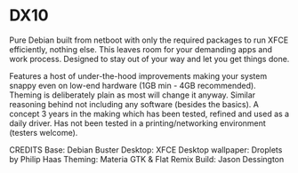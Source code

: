 # DX10
Pure Debian built from netboot with only the required packages to run XFCE efficiently, nothing else. This leaves room for your demanding apps and work process. Designed to stay out of your way and let you get things done.

Features a host of under-the-hood improvements making your system snappy even on low-end hardware (1GB min - 4GB recommended). Theming is deliberately plain as most will change it anyway. Similar reasoning behind not including any software (besides the basics). A concept 3 years in the making which has been tested, refined and used as a daily driver. Has not been tested in a printing/networking environment (testers welcome).

CREDITS
Base: Debian Buster
Desktop: XFCE
Desktop wallpaper: Droplets by Philip Haas
Theming: Materia GTK & Flat Remix
Build: Jason Dessington

